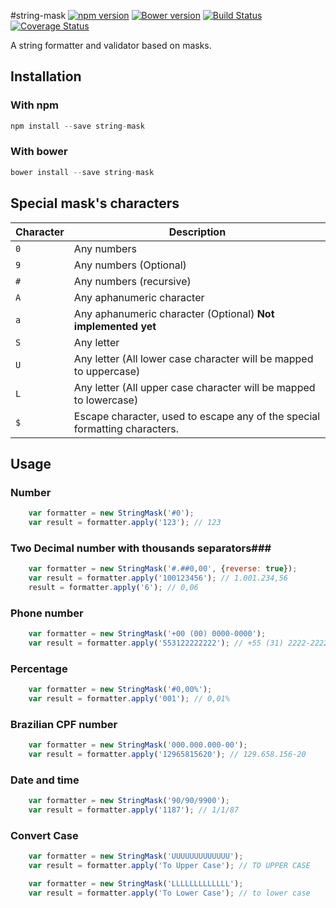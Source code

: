 #string-mask
[![npm version](https://badge.fury.io/js/string-mask.svg)](http://badge.fury.io/js/string-mask)
[![Bower version](https://badge.fury.io/bo/string-mask.svg)](http://badge.fury.io/bo/string-mask)
[![Build Status](https://travis-ci.org/the-darc/string-mask.svg?branch=master)](https://travis-ci.org/the-darc/string-mask)
[![Coverage Status](https://coveralls.io/repos/the-darc/string-mask/badge.svg)](https://coveralls.io/r/the-darc/string-mask)

A string formatter and validator based on masks.

## Installation ##

### With npm

```javascript
npm install --save string-mask
```

### With bower

```javascript
bower install --save string-mask
```

## Special mask's characters ##

Character | Description
--- | ---
`0` | Any numbers
`9` | Any numbers (Optional)
`#` | Any numbers (recursive)
`A` | Any aphanumeric character
`a` | Any aphanumeric character (Optional) __Not implemented yet__
`S` | Any letter
`U` | Any letter (All lower case character will be mapped to uppercase)
`L` | Any letter (All upper case character will be mapped to lowercase)
`$` | Escape character, used to escape any of the special formatting characters.

## Usage ##

### Number ###

```javascript
	var formatter = new StringMask('#0');
	var result = formatter.apply('123'); // 123
```

### Two Decimal number with thousands separators###

```javascript
	var formatter = new StringMask('#.##0,00', {reverse: true});
	var result = formatter.apply('100123456'); // 1.001.234,56
	result = formatter.apply('6'); // 0,06
```

### Phone number ###

```javascript
	var formatter = new StringMask('+00 (00) 0000-0000');
	var result = formatter.apply('553122222222'); // +55 (31) 2222-2222
```

### Percentage ###

```javascript
	var formatter = new StringMask('#0,00%');
	var result = formatter.apply('001'); // 0,01%
```

### Brazilian CPF number ###

```javascript
	var formatter = new StringMask('000.000.000-00');
	var result = formatter.apply('12965815620'); // 129.658.156-20
```

### Date and time ###

```javascript
	var formatter = new StringMask('90/90/9900');
	var result = formatter.apply('1187'); // 1/1/87
```

### Convert Case ###

```javascript
	var formatter = new StringMask('UUUUUUUUUUUUU');
	var result = formatter.apply('To Upper Case'); // TO UPPER CASE
```

```javascript
	var formatter = new StringMask('LLLLLLLLLLLLL');
	var result = formatter.apply('To Lower Case'); // to lower case
```
